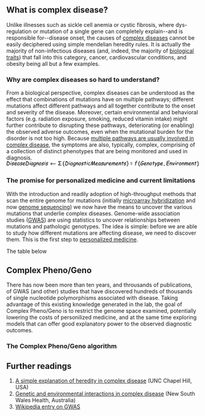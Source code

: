 
## What is complex disease?

Unlike illnesses such as sickle cell anemia or cystic fibrosis, where dys-regulation or mutation of a single gene can completely explain--and is responsible for--disease onset, the causes of [complex diseases](https://report.nih.gov/NIHfactsheets/ViewFactSheet.aspx?csid=42) cannot be easily deciphered using simple mendelian heredity rules. It is actually the majority of non-infectious diseases (and, indeed, the majority of [biological traits](https://www.sciencedaily.com/terms/trait_%28biology%29.htm)) that fall into this category, cancer, cardiovascular conditions, and obesity being all but a few examples.

### Why are complex diseases so hard to understand?

From a biological perspective, complex diseases can be understood as the effect that combinations of mutations have on multiple pathways; different mutations affect different pathways and all together contribute to the onset and severity of the disease. Moreover, certain environmental and behavioral factors (e.g. radiation exposure, smoking, reduced vitamin intake) might further contribute to disrupting these pathways, deteriorating (or enabling) the observed adverse outcomes, even when the mutational burden for the disorder is not too high. Because [multiple pathways are usually involved in complex disease](https://www.genome.gov/10000865/), the symptoms are also, typically, complex, comprising of a collection of distinct phenotypes that are being monitored and used in diagnosis.
![PseudoFunction](https://github.com/NCBI-Hackathons/Complex_Phenogeno/blob/master/Images/PseudoFunction.jpeg)


### The promise for personalized medicine and current limitations

With the introduction and readily adoption of high-throughput methods that scan the entire genome for mutations (initially [microarray hybridization](https://www.genome.gov/10000533/dna-microarray-technology/) and now [genome sequencing](https://www.genome.gov/10001177/dna-sequencing-fact-sheet/)) we now have the means to uncover the various mutations that underlie complex diseases. Genome-wide association studies ([GWAS](https://www.genome.gov/26525384/catalog-of-published-genomewide-association-studies/)) are using statistics to uncover relationships between mutations and pathologic genotypes. The idea is simple: before we are able to study how different mutations are affecting disease, we need to discover them. This is the first step to [personalized medicine](https://www.nih.gov/about-nih/what-we-do/nih-turning-discovery-into-health/personalized-medicine).

The table below 

## Complex Pheno/Geno

There has now been more than ten years, and throusands of publications, of GWAS (and other) studies that have discovered hundreds of thousands of single nucleotide polymorphisms associated with disease. Taking advantage of this existing knowledge generated in the lab, the goal of Complex Pheno/Geno is to restrict the genome space examined, potentially lowering the costs of personilized medicine, and at the same time exploring models that can offer good explanatory power to the observed diagnostic outcomes.

### The Complex Pheno/Geno algorithm

## Further readings
1. [A simple explanation of heredity in complex disease](https://www.med.unc.edu/neurology/files/documents/child-teaching-pdf/Genetics%20Disease.pdf) (UNC Chapel Hill, USA)
2. [Genetic and environmental interactions in complex disease](http://www.genetics.edu.au/publications-and-resources/facts-sheets/fact-sheet-11-environmental-and-genetic-interactions) (New South Wales Health, Australia) 
3. [Wikipedia entry on GWAS](https://en.wikipedia.org/wiki/Genome-wide_association_study)